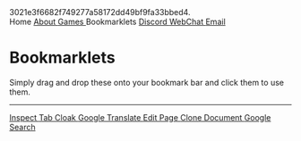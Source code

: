 <!DOCTYPE html>
<html>
<head>
  <meta charset="utf-8">
  <meta name="viewport" content="width=device-width">
  <title>Home</title>
  <link rel="icon" type="image/png" href="astolfopng.png" />
  <link href="new.css" rel="stylesheet" type="text/css" />
  <script src="https://kit.fontawesome.com/8df7d40c3b.js" crossorigin="anonymous"></script>
</head>
  3021e3f6682f749277a58172dd49bf9fa33bbed4.
<body>
  <nav class="bar">
       <a class="active"><i class="fa fa-fw fa-home"></i> Home </a>
       <a href="about.html"><i class="fa fa-fw fa-info-circle"></i> About </a>
       <a href="games.html"><i class="fa fa-fw fa-gamepad"></i> Games </a>
       <a class="active"><i class="fa fa-fw fa-bookmark"></i> Bookmarklets </a>
       <a href="https://yex-is-very-cool.herokuapp.com/main/discord.gg/d55JGgdW4P"><i class="fab fa-discord"></i> Discord </a>
       <a href="https://chat.undernet.org/#yexsgames"><i class="fa fa-fw fa-wechat"></i> WebChat </a>
       <a href="mailto:152135@mcpsmd.net"><i class="fa fa-fw fa-envelope"></i> Email </a>
  </nav>

  <h1 class="left"> Bookmarklets </h1>
  <p class = "left"> Simply drag and drop these onto your bookmark bar and click them to use them.</p>
  <hr>
  <a class="bmrklet" href="javascript:(function () {var script=document.createElement('script');script.src='https://x-ray-goggles.mouse.org/webxray.js';script.className='webxray';script.setAttribute('data-lang','en-US');script.setAttribute('data-baseuri','https://x-ray-goggles.mouse.org');document.body.appendChild(script);}())"> Inspect </a>
  <a class="bmrklet" href="javascript:(function () {var title=prompt('Enter title name');var icon=prompt('Enter the link of your icon');var link=document.querySelector(&quot;link[rel*='icon']&quot;) || document.createElement('link');link.type='image/x-icon';link.rel='shortcut icon';link.href=icon;document.title=title;document.getElementsByTagName('head')[0].appendChild(link);})();"> Tab Cloak </a>
  <a class = "bmrklet" href="javascript:location='http://translate.google.com/translate?u=%27+++encodeURIComponent(location);&#38;_x_tr_sl=auto&#38;_x_tr_tl=en&#38;_x_tr_hl=en-US"> Google Translate </a>
  <a class="bmrklet" href="javascript:document.body.contentEditable = 'true'; document.designMode='on'; void 0"> Edit Page </a>
  <a class="bmrklet" href="javascript:(function(){var i, nd; function copyChildren(a,b){var i, nn; for(i=0;i<a.childNodes.length;++i) { nn = a.childNodes[i].cloneNode(true); if(nd.importNode) nn = nd.importNode(nn, true); b.appendChild(nn); } } nd=window.open().document; nd.open(); nd.close(); /*140681*/ copyChildren(document.getElementsByTagName('head')[0], nd.getElementsByTagName('head')[0]); copyChildren(document.body, nd.body);})();"> Clone Document </a>
  <a class="bmrklet" href="javascript:q = '' + (window.getSelection ?%20window.getSelection()%20:%20document.getSelection%20?%20document.getSelection()%20:%20document.selection.createRange().text);%20if%20(!q)%20q%20=%20prompt(%22You%20didn%27t%20select%20any%20text.%20%20Enter%20a%20search%20phrase:%22,%20%22%22);%20if%20(q!=null)%20location=%22http://www.google.com/search?q=%22%20+%20escape(q).replace(/%20/g,%20%22+%22);%20void%200"> Google Search </a>
  
</body>
</html>
